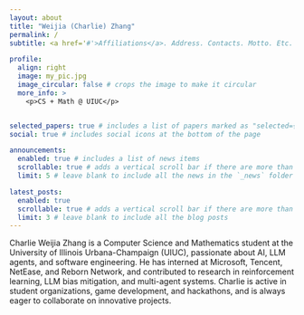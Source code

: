 ```yaml
---
layout: about
title: "Weijia (Charlie) Zhang"
permalink: /
subtitle: <a href='#'>Affiliations</a>. Address. Contacts. Motto. Etc.

profile:
  align: right
  image: my_pic.jpg
  image_circular: false # crops the image to make it circular
  more_info: >
    <p>CS + Math @ UIUC</p>


selected_papers: true # includes a list of papers marked as "selected={true}"
social: true # includes social icons at the bottom of the page

announcements:
  enabled: true # includes a list of news items
  scrollable: true # adds a vertical scroll bar if there are more than 3 news items
  limit: 5 # leave blank to include all the news in the `_news` folder

latest_posts:
  enabled: true
  scrollable: true # adds a vertical scroll bar if there are more than 3 new posts items
  limit: 3 # leave blank to include all the blog posts
---
```


Charlie Weijia Zhang is a Computer Science and Mathematics student at the University of Illinois Urbana-Champaign (UIUC), passionate about AI, LLM agents, and software engineering. He has interned at Microsoft, Tencent, NetEase, and Reborn Network, and contributed to research in reinforcement learning, LLM bias mitigation, and multi-agent systems. Charlie is active in student organizations, game development, and hackathons, and is always eager to collaborate on innovative projects.

